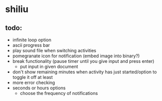 # shiliu

## todo:
- infinite loop option
- ascii progress bar
- play sound file when switching activities
- pomegranate icon for notification (embed image into binary?)
- break functionality (pause timer until you give input and press
  enter)
  - put input in given document
- don't show remaining minutes when activity has just started/option
  to toggle it off at least
- more error checking
- seconds or hours options
  - choose the frequency of notifications
